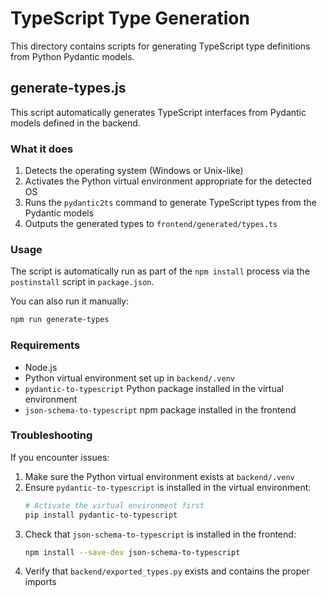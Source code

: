 # TypeScript Type Generation

This directory contains scripts for generating TypeScript type definitions from Python Pydantic models.

## generate-types.js

This script automatically generates TypeScript interfaces from Pydantic models defined in the backend.

### What it does

1. Detects the operating system (Windows or Unix-like)
2. Activates the Python virtual environment appropriate for the detected OS
3. Runs the `pydantic2ts` command to generate TypeScript types from the Pydantic models
4. Outputs the generated types to `frontend/generated/types.ts`

### Usage

The script is automatically run as part of the `npm install` process via the `postinstall` script in `package.json`.

You can also run it manually:

```bash
npm run generate-types
```

### Requirements

- Node.js
- Python virtual environment set up in `backend/.venv`
- `pydantic-to-typescript` Python package installed in the virtual environment
- `json-schema-to-typescript` npm package installed in the frontend

### Troubleshooting

If you encounter issues:

1. Make sure the Python virtual environment exists at `backend/.venv`
2. Ensure `pydantic-to-typescript` is installed in the virtual environment:
   ```bash
   # Activate the virtual environment first
   pip install pydantic-to-typescript
   ```
3. Check that `json-schema-to-typescript` is installed in the frontend:
   ```bash
   npm install --save-dev json-schema-to-typescript
   ```
4. Verify that `backend/exported_types.py` exists and contains the proper imports